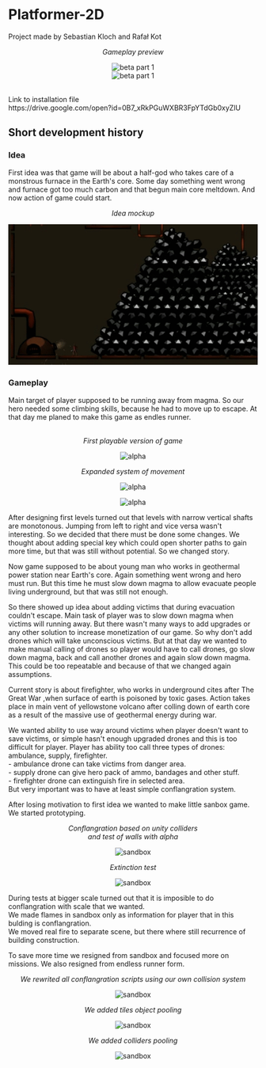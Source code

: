 # Platformer-2D 
Project made by Sebastian Kloch and Rafał Kot
<p align="center">
<i>Gameplay preview</i>
</p>
<p align="center">
<img src="images/LoH Beta 0_1_1_2 preview part 1.gif" alt="beta part 1"><br>
<img src="images/LoH Beta 0_1_1_2 preview part 2.gif" alt="beta part 1">
</p>
<br>
Link to installation file <br>
https://drive.google.com/open?id=0B7_xRkPGuWXBR3FpYTdGb0xyZlU <br>
<h2>Short development history</h2>
<h3>Idea</h3>
First idea was that game will be about a half-god who takes care of a monstrous furnace in the Earth's core.
Some day something went wrong and furnace got too much carbon and that begun main core meltdown.
And now action of game could start.
<p align="center">
<i>Idea mockup</i>
</p>
<p align="center">
<img src="images/First idea preview.gif" alt="alpha" >
</p>
<h3>Gameplay</h3>
Main target of player supposed to be running away from magma. So our hero needed some climbing skills, because he had to move up to escape. At that day me planed to make this game as endles runner.
<p align="center">
<br>
<i>First playable version of game</i>
</p>
<p align="center">
<img src="images/LoH alpha 0_0_0_1 preview.gif" alt="alpha" >
</p>
<p align="center">
<i>Expanded system of movement</i>
</p>
<p align="center">
<img src="images/LoH alpha 0_0_0_3 preview.gif" alt="alpha" >
</p>
<p align="center">
<img src="images/LoH ladders preview.gif" alt="alpha" >
</p>
After designing first levels turned out that levels with narrow vertical shafts are monotonous. Jumping from left to right and vice versa wasn't interesting. So we decided that there must be done some changes. We thought about adding special key which could open shorter paths to gain more time, but that was still without potential. So we changed story.
<p>

Now game supposed to be about young man who works in geothermal power station near Earth's core. Again something went wrong and hero must run. But this time he must slow down magma to allow evacuate people living underground, but that was still not enough.  
</p>
<p>
So there showed up idea about adding victims that during evacuation couldn't escape. Main task of player was to slow down magma when 
victims will running away. But there wasn't many ways to add upgrades or any other solution to increase monetization of our game. So why don't add drones which will take unconscious victims. But at that day we wanted to make manual calling of drones so player would have to call drones, go slow down magma, back and call another drones and again slow down magma. This could be too repeatable and because of that we changed again assumptions.
</p>
<p>
Current story is about firefighter, who works in underground cites after The Great War ,when surface of earth is poisoned by toxic gases. Action takes place in main vent of yellowstone volcano after colling down of earth core as a result of the massive use of geothermal energy during war.
</p>
<p>
We wanted ability to use way around victims when player doesn't want to save victims, or simple hasn't enough upgraded drones and this is too difficult for player. Player has ability too call three types of drones: ambulance, supply, firefighter.<br>
 - ambulance drone can take victims from danger area.<br>
 - supply drone can give hero pack of ammo, bandages and other stuff.<br>
 - firefighter drone can extinguish fire in selected area.<br>
But very important was to have at least simple conflangration system.
</p>
<p>
After losing motivation to first idea we wanted to make little sanbox game.
We started prototyping.
</p>

<p align="center">
<i>Conflangration based on unity colliders<br>
and test of walls with alpha
</i>
</p>
<p align="center">
<img src="images/Loh sandbox protype 1.gif" alt="sandbox" >
</p>
<p align="center">
<i>Extinction test</i>
</p>
<p align="center">
<img src="images/LoH sandbox protype 2.gif" alt="sandbox" >
</p>

<p>
During tests at bigger scale turned out that it is imposible to do conflangration with scale that we wanted.<br>
We made flames in sandbox only as information for player that in this bulding is conflangration.<br>
We moved real fire to separate scene, but there where still recurrence of building construction.
</p>

<p>
To save more time we resigned from sandbox and focused more on missions. We also resigned from endless runner form.<br>
</p>

<p align="center">
<i>We rewrited all conflangration scripts using our own collision system</i>
</p>
<p align="center">
<img src="images/LoH conflangration preview.gif" alt="sandbox" >
</p>

<p align="center">
<i>We added tiles object pooling</i>
</p>
<p align="center">
<img src="images/LoH tiles pooling.gif" alt="sandbox" >
</p>

<p align="center">
<i>We added colliders pooling</i>
</p>
<p align="center">
<img src="images/LoH colliders pooling.gif" alt="sandbox" >
</p>
